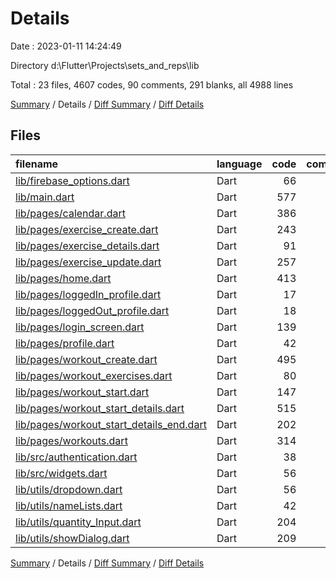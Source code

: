 # Details

Date : 2023-01-11 14:24:49

Directory d:\\Flutter\\Projects\\sets_and_reps\\lib

Total : 23 files,  4607 codes, 90 comments, 291 blanks, all 4988 lines

[Summary](results.md) / Details / [Diff Summary](diff.md) / [Diff Details](diff-details.md)

## Files
| filename | language | code | comment | blank | total |
| :--- | :--- | ---: | ---: | ---: | ---: |
| [lib/firebase_options.dart](/lib/firebase_options.dart) | Dart | 66 | 12 | 6 | 84 |
| [lib/main.dart](/lib/main.dart) | Dart | 577 | 8 | 50 | 635 |
| [lib/pages/calendar.dart](/lib/pages/calendar.dart) | Dart | 386 | 9 | 28 | 423 |
| [lib/pages/exercise_create.dart](/lib/pages/exercise_create.dart) | Dart | 243 | 0 | 7 | 250 |
| [lib/pages/exercise_details.dart](/lib/pages/exercise_details.dart) | Dart | 91 | 0 | 5 | 96 |
| [lib/pages/exercise_update.dart](/lib/pages/exercise_update.dart) | Dart | 257 | 0 | 9 | 266 |
| [lib/pages/home.dart](/lib/pages/home.dart) | Dart | 413 | 0 | 15 | 428 |
| [lib/pages/loggedIn_profile.dart](/lib/pages/loggedIn_profile.dart) | Dart | 17 | 1 | 2 | 20 |
| [lib/pages/loggedOut_profile.dart](/lib/pages/loggedOut_profile.dart) | Dart | 18 | 1 | 3 | 22 |
| [lib/pages/login_screen.dart](/lib/pages/login_screen.dart) | Dart | 139 | 4 | 9 | 152 |
| [lib/pages/profile.dart](/lib/pages/profile.dart) | Dart | 42 | 1 | 4 | 47 |
| [lib/pages/workout_create.dart](/lib/pages/workout_create.dart) | Dart | 495 | 1 | 17 | 513 |
| [lib/pages/workout_exercises.dart](/lib/pages/workout_exercises.dart) | Dart | 80 | 0 | 10 | 90 |
| [lib/pages/workout_start.dart](/lib/pages/workout_start.dart) | Dart | 147 | 0 | 7 | 154 |
| [lib/pages/workout_start_details.dart](/lib/pages/workout_start_details.dart) | Dart | 515 | 6 | 22 | 543 |
| [lib/pages/workout_start_details_end.dart](/lib/pages/workout_start_details_end.dart) | Dart | 202 | 0 | 6 | 208 |
| [lib/pages/workouts.dart](/lib/pages/workouts.dart) | Dart | 314 | 0 | 17 | 331 |
| [lib/src/authentication.dart](/lib/src/authentication.dart) | Dart | 38 | 0 | 5 | 43 |
| [lib/src/widgets.dart](/lib/src/widgets.dart) | Dart | 56 | 0 | 8 | 64 |
| [lib/utils/dropdown.dart](/lib/utils/dropdown.dart) | Dart | 56 | 2 | 5 | 63 |
| [lib/utils/nameLists.dart](/lib/utils/nameLists.dart) | Dart | 42 | 0 | 5 | 47 |
| [lib/utils/quantity_Input.dart](/lib/utils/quantity_Input.dart) | Dart | 204 | 43 | 47 | 294 |
| [lib/utils/showDialog.dart](/lib/utils/showDialog.dart) | Dart | 209 | 2 | 4 | 215 |

[Summary](results.md) / Details / [Diff Summary](diff.md) / [Diff Details](diff-details.md)